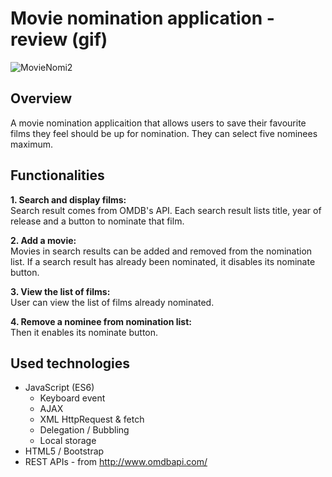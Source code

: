 # Movie nomination application - review (gif)
![MovieNomi2](https://user-images.githubusercontent.com/47774611/107603733-b1ddd280-6bfb-11eb-83aa-3dfe26205297.gif)
<br>
## Overview
A movie nomination applicaition that allows users to save their favourite films they feel should be up for nomination. They can select five nominees maximum.

## Functionalities
**1. Search and display films:**<br>
Search result comes from OMDB's API. Each search result lists title, year of release and a button to nominate that film.

**2. Add a movie:**<br>
Movies in search results can be added and removed from the nomination list. If a search result has already been nominated, it disables its nominate button.

**3. View the list of films:**<br>
User can view the list of films already nominated.

**4. Remove a nominee from nomination list:**<br>
Then it enables its nominate button.

## Used technologies
- JavaScript (ES6)
  - Keyboard event    
  - AJAX
  - XML HttpRequest & fetch
  - Delegation / Bubbling
  - Local storage
- HTML5 / Bootstrap
- REST APIs - from http://www.omdbapi.com/


